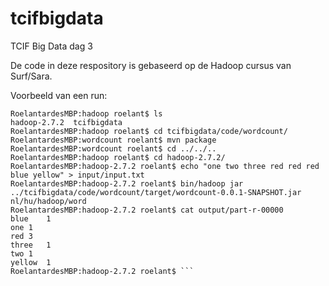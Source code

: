 # tcifbigdata
TCIF Big Data dag 3

De code in deze respository is gebaseerd op de Hadoop cursus van Surf/Sara.

Voorbeeld van een run:
```
RoelantardesMBP:hadoop roelant$ ls
hadoop-2.7.2  tcifbigdata
RoelantardesMBP:hadoop roelant$ cd tcifbigdata/code/wordcount/
RoelantardesMBP:wordcount roelant$ mvn package
RoelantardesMBP:wordcount roelant$ cd ../../..
RoelantardesMBP:hadoop roelant$ cd hadoop-2.7.2/
RoelantardesMBP:hadoop-2.7.2 roelant$ echo "one two three red red red blue yellow" > input/input.txt
RoelantardesMBP:hadoop-2.7.2 roelant$ bin/hadoop jar ../tcifbigdata/code/wordcount/target/wordcount-0.0.1-SNAPSHOT.jar nl/hu/hadoop/word
RoelantardesMBP:hadoop-2.7.2 roelant$ cat output/part-r-00000 
blue	1
one	1
red	3
three	1
two	1
yellow	1
RoelantardesMBP:hadoop-2.7.2 roelant$ ```

